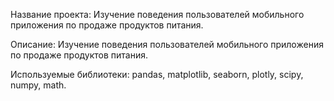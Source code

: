 Название проекта: Изучение поведения пользователей мобильного приложения по продаже продуктов питания.

Описание: Изучение поведения пользователей мобильного приложения по продаже продуктов питания.

Используемые библиотеки: pandas, matplotlib, seaborn, plotly, scipy, numpy, math.

